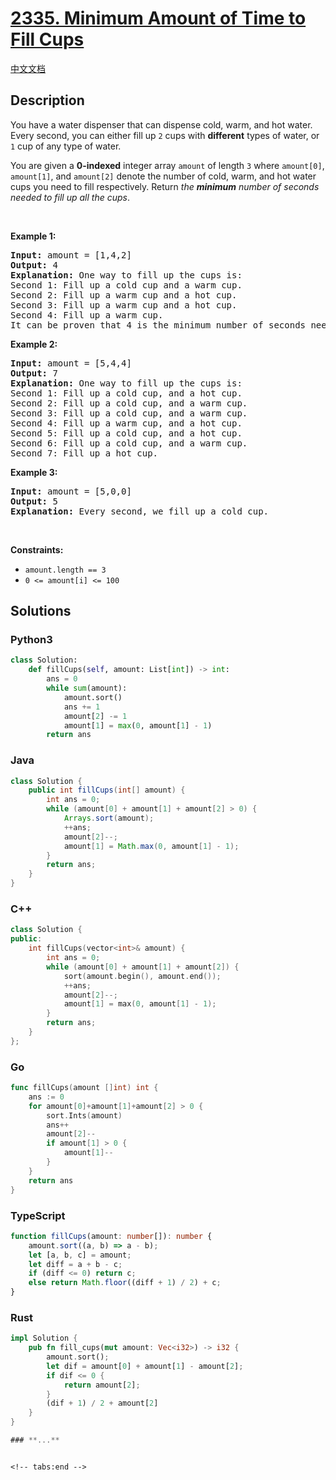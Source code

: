 # [2335. Minimum Amount of Time to Fill Cups](https://leetcode.com/problems/minimum-amount-of-time-to-fill-cups)

[中文文档](/solution/2300-2399/2335.Minimum%20Amount%20of%20Time%20to%20Fill%20Cups/README.md)

## Description

<p>You have a water dispenser that can dispense cold, warm, and hot water. Every second, you can either fill up <code>2</code> cups with <strong>different</strong> types of water, or <code>1</code> cup of any type of water.</p>

<p>You are given a <strong>0-indexed</strong> integer array <code>amount</code> of length <code>3</code> where <code>amount[0]</code>, <code>amount[1]</code>, and <code>amount[2]</code> denote the number of cold, warm, and hot water cups you need to fill respectively. Return <em>the <strong>minimum</strong> number of seconds needed to fill up all the cups</em>.</p>

<p>&nbsp;</p>
<p><strong>Example 1:</strong></p>

<pre>
<strong>Input:</strong> amount = [1,4,2]
<strong>Output:</strong> 4
<strong>Explanation:</strong> One way to fill up the cups is:
Second 1: Fill up a cold cup and a warm cup.
Second 2: Fill up a warm cup and a hot cup.
Second 3: Fill up a warm cup and a hot cup.
Second 4: Fill up a warm cup.
It can be proven that 4 is the minimum number of seconds needed.
</pre>

<p><strong>Example 2:</strong></p>

<pre>
<strong>Input:</strong> amount = [5,4,4]
<strong>Output:</strong> 7
<strong>Explanation:</strong> One way to fill up the cups is:
Second 1: Fill up a cold cup, and a hot cup.
Second 2: Fill up a cold cup, and a warm cup.
Second 3: Fill up a cold cup, and a warm cup.
Second 4: Fill up a warm cup, and a hot cup.
Second 5: Fill up a cold cup, and a hot cup.
Second 6: Fill up a cold cup, and a warm cup.
Second 7: Fill up a hot cup.
</pre>

<p><strong>Example 3:</strong></p>

<pre>
<strong>Input:</strong> amount = [5,0,0]
<strong>Output:</strong> 5
<strong>Explanation:</strong> Every second, we fill up a cold cup.
</pre>

<p>&nbsp;</p>
<p><strong>Constraints:</strong></p>

<ul>
	<li><code>amount.length == 3</code></li>
	<li><code>0 &lt;= amount[i] &lt;= 100</code></li>
</ul>

## Solutions

<!-- tabs:start -->

### **Python3**

```python
class Solution:
    def fillCups(self, amount: List[int]) -> int:
        ans = 0
        while sum(amount):
            amount.sort()
            ans += 1
            amount[2] -= 1
            amount[1] = max(0, amount[1] - 1)
        return ans
```

### **Java**

```java
class Solution {
    public int fillCups(int[] amount) {
        int ans = 0;
        while (amount[0] + amount[1] + amount[2] > 0) {
            Arrays.sort(amount);
            ++ans;
            amount[2]--;
            amount[1] = Math.max(0, amount[1] - 1);
        }
        return ans;
    }
}
```

### **C++**

```cpp
class Solution {
public:
    int fillCups(vector<int>& amount) {
        int ans = 0;
        while (amount[0] + amount[1] + amount[2]) {
            sort(amount.begin(), amount.end());
            ++ans;
            amount[2]--;
            amount[1] = max(0, amount[1] - 1);
        }
        return ans;
    }
};
```

### **Go**

```go
func fillCups(amount []int) int {
	ans := 0
	for amount[0]+amount[1]+amount[2] > 0 {
		sort.Ints(amount)
		ans++
		amount[2]--
		if amount[1] > 0 {
			amount[1]--
		}
	}
	return ans
}
```

### **TypeScript**

```ts
function fillCups(amount: number[]): number {
    amount.sort((a, b) => a - b);
    let [a, b, c] = amount;
    let diff = a + b - c;
    if (diff <= 0) return c;
    else return Math.floor((diff + 1) / 2) + c;
}
```

### **Rust**

```rust
impl Solution {
    pub fn fill_cups(mut amount: Vec<i32>) -> i32 {
        amount.sort();
        let dif = amount[0] + amount[1] - amount[2];
        if dif <= 0 {
            return amount[2];
        }
        (dif + 1) / 2 + amount[2]
    }
}

### **...**

```

```

<!-- tabs:end -->
```
